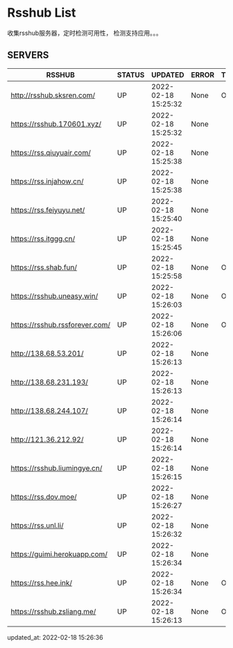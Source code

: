 # Rsshub List

收集rsshub服务器，定时检测可用性， 检测支持应用。。。


## SERVERS

|  RSSHUB   | STATUS  | UPDATED  | ERROR  | TWITTER |  
|  ----  | ----  | ----  | ----  | ---- |  
| http://rsshub.sksren.com/ | UP | 2022-02-18 15:25:32 | None |OK|  
| https://rsshub.170601.xyz/ | UP | 2022-02-18 15:25:32 | None ||  
| https://rss.qiuyuair.com/ | UP | 2022-02-18 15:25:38 | None ||  
| https://rss.injahow.cn/ | UP | 2022-02-18 15:25:38 | None ||  
| https://rss.feiyuyu.net/ | UP | 2022-02-18 15:25:40 | None ||  
| https://rss.itggg.cn/ | UP | 2022-02-18 15:25:45 | None ||  
| https://rss.shab.fun/ | UP | 2022-02-18 15:25:58 | None |OK|  
| https://rsshub.uneasy.win/ | UP | 2022-02-18 15:26:03 | None |OK|  
| https://rsshub.rssforever.com/ | UP | 2022-02-18 15:26:06 | None |OK|  
| http://138.68.53.201/ | UP | 2022-02-18 15:26:13 | None ||  
| http://138.68.231.193/ | UP | 2022-02-18 15:26:13 | None ||  
| http://138.68.244.107/ | UP | 2022-02-18 15:26:14 | None ||  
| http://121.36.212.92/ | UP | 2022-02-18 15:26:14 | None ||  
| https://rsshub.liumingye.cn/ | UP | 2022-02-18 15:26:15 | None ||  
| https://rss.dov.moe/ | UP | 2022-02-18 15:26:27 | None ||  
| https://rss.unl.li/ | UP | 2022-02-18 15:26:32 | None ||  
| https://guimi.herokuapp.com/ | UP | 2022-02-18 15:26:34 | None ||  
| https://rss.hee.ink/ | UP | 2022-02-18 15:26:34 | None |OK|  
| https://rsshub.zsliang.me/ | UP | 2022-02-18 15:26:13 | None |OK|  
  

updated_at: 2022-02-18 15:26:36  
